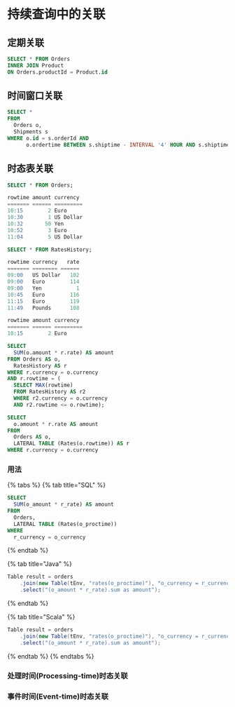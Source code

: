 # 持续查询中的关联

## 定期关联



```sql
SELECT * FROM Orders
INNER JOIN Product
ON Orders.productId = Product.id
```

## 时间窗口关联



```sql
SELECT *
FROM
  Orders o,
  Shipments s
WHERE o.id = s.orderId AND
      o.ordertime BETWEEN s.shiptime - INTERVAL '4' HOUR AND s.shiptime
```

## 时态表关联



```sql
SELECT * FROM Orders;

rowtime amount currency
======= ====== =========
10:15        2 Euro
10:30        1 US Dollar
10:32       50 Yen
10:52        3 Euro
11:04        5 US Dollar
```

```sql
SELECT * FROM RatesHistory;

rowtime currency   rate
======= ======== ======
09:00   US Dollar   102
09:00   Euro        114
09:00   Yen           1
10:45   Euro        116
11:15   Euro        119
11:49   Pounds      108
```

```sql
rowtime amount currency
======= ====== =========
10:15        2 Euro
```

```sql
SELECT
  SUM(o.amount * r.rate) AS amount
FROM Orders AS o,
  RatesHistory AS r
WHERE r.currency = o.currency
AND r.rowtime = (
  SELECT MAX(rowtime)
  FROM RatesHistory AS r2
  WHERE r2.currency = o.currency
  AND r2.rowtime <= o.rowtime);
```

```sql
SELECT
  o.amount * r.rate AS amount
FROM
  Orders AS o,
  LATERAL TABLE (Rates(o.rowtime)) AS r
WHERE r.currency = o.currency
```

### 用法

{% tabs %}
{% tab title="SQL" %}
```sql
SELECT
  SUM(o_amount * r_rate) AS amount
FROM
  Orders,
  LATERAL TABLE (Rates(o_proctime))
WHERE
  r_currency = o_currency
```
{% endtab %}

{% tab title="Java" %}
```java
Table result = orders
    .join(new Table(tEnv, "rates(o_proctime)"), "o_currency = r_currency")
    .select("(o_amount * r_rate).sum as amount");
```
{% endtab %}

{% tab title="Scala" %}
```scala
Table result = orders
    .join(new Table(tEnv, "rates(o_proctime)"), "o_currency = r_currency")
    .select("(o_amount * r_rate).sum as amount");
```
{% endtab %}
{% endtabs %}

### 处理时间\(Processing-time\)时态关联

### 事件时间\(Event-time\)时态关联

